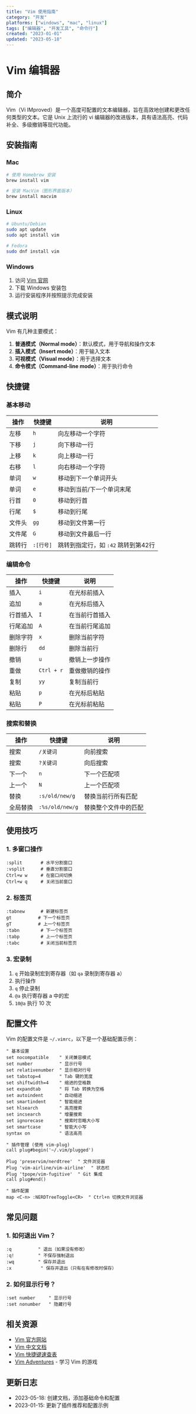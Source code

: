 ```yaml
---
title: "Vim 使用指南"
category: "开发"
platforms: ["windows", "mac", "linux"]
tags: ["编辑器", "开发工具", "命令行"]
created: "2023-01-01"
updated: "2023-05-18"
---
```


# Vim 编辑器

## 简介

Vim（Vi IMproved）是一个高度可配置的文本编辑器，旨在高效地创建和更改任何类型的文本。它是 Unix 上流行的 vi 编辑器的改进版本，具有语法高亮、代码补全、多级撤销等现代功能。

## 安装指南

### Mac

```bash
# 使用 Homebrew 安装
brew install vim

# 安装 MacVim（图形界面版本）
brew install macvim
```

### Linux

```bash
# Ubuntu/Debian
sudo apt update
sudo apt install vim

# Fedora
sudo dnf install vim
```

### Windows

1. 访问 [Vim 官网](https://www.vim.org/download.php)
2. 下载 Windows 安装包
3. 运行安装程序并按照提示完成安装

## 模式说明

Vim 有几种主要模式：

1. **普通模式（Normal mode）**：默认模式，用于导航和操作文本
2. **插入模式（Insert mode）**：用于输入文本
3. **可视模式（Visual mode）**：用于选择文本
4. **命令模式（Command-line mode）**：用于执行命令

## 快捷键

### 基本移动

| 操作 | 快捷键 | 说明 |
|------|--------|------|
| 左移 | `h` | 向左移动一个字符 |
| 下移 | `j` | 向下移动一行 |
| 上移 | `k` | 向上移动一行 |
| 右移 | `l` | 向右移动一个字符 |
| 单词 | `w` | 移动到下一个单词开头 |
| 单词 | `e` | 移动到当前/下一个单词末尾 |
| 行首 | `0` | 移动到行首 |
| 行尾 | `$` | 移动到行尾 |
| 文件头 | `gg` | 移动到文件第一行 |
| 文件尾 | `G` | 移动到文件最后一行 |
| 跳转行 | `:[行号]` | 跳转到指定行，如 `:42` 跳转到第42行 |

### 编辑命令

| 操作 | 快捷键 | 说明 |
|------|--------|------|
| 插入 | `i` | 在光标前插入 |
| 追加 | `a` | 在光标后插入 |
| 行首插入 | `I` | 在当前行首插入 |
| 行尾追加 | `A` | 在当前行尾追加 |
| 删除字符 | `x` | 删除当前字符 |
| 删除行 | `dd` | 删除当前行 |
| 撤销 | `u` | 撤销上一步操作 |
| 重做 | `Ctrl + r` | 重做撤销的操作 |
| 复制 | `yy` | 复制当前行 |
| 粘贴 | `p` | 在光标后粘贴 |
| 粘贴 | `P` | 在光标前粘贴 |

### 搜索和替换

| 操作 | 快捷键 | 说明 |
|------|--------|------|
| 搜索 | `/关键词` | 向前搜索 |
| 搜索 | `?关键词` | 向后搜索 |
| 下一个 | `n` | 下一个匹配项 |
| 上一个 | `N` | 上一个匹配项 |
| 替换 | `:s/old/new/g` | 替换当前行所有匹配 |
| 全局替换 | `:%s/old/new/g` | 替换整个文件中的匹配 |

## 使用技巧

### 1. 多窗口操作

```
:split       # 水平分割窗口
:vsplit      # 垂直分割窗口
Ctrl+w w     # 在窗口间切换
Ctrl+w q     # 关闭当前窗口
```

### 2. 标签页

```
:tabnew      # 新建标签页
gt          # 下一个标签页
gT          # 上一个标签页
:tabn        # 下一个标签页
:tabp        # 上一个标签页
:tabc        # 关闭当前标签页
```

### 3. 宏录制

1. `q` 开始录制宏到寄存器（如 `qa` 录制到寄存器 a）
2. 执行操作
3. `q` 停止录制
4. `@a` 执行寄存器 a 中的宏
5. `10@a` 执行 10 次

## 配置文件

Vim 的配置文件是 `~/.vimrc`，以下是一个基础配置示例：

```vim
" 基本设置
set nocompatible    " 关闭兼容模式
set number          " 显示行号
set relativenumber  " 显示相对行号
set tabstop=4       " Tab 键的宽度
set shiftwidth=4    " 缩进的空格数
set expandtab       " 将 Tab 转换为空格
set autoindent      " 自动缩进
set smartindent     " 智能缩进
set hlsearch        " 高亮搜索
set incsearch       " 增量搜索
set ignorecase      " 搜索时忽略大小写
set smartcase       " 智能大小写
syntax on           " 语法高亮

" 插件管理 (使用 vim-plug)
call plug#begin('~/.vim/plugged')

Plug 'preservim/nerdtree'  " 文件浏览器
Plug 'vim-airline/vim-airline'  " 状态栏
Plug 'tpope/vim-fugitive'  " Git 集成
call plug#end()

" 插件配置
map <C-n> :NERDTreeToggle<CR>  " Ctrl+n 切换文件浏览器
```

## 常见问题

### 1. 如何退出 Vim？

```
:q          " 退出（如果没有修改）
:q!         " 不保存强制退出
:wq         " 保存并退出
:x           " 保存并退出（只有在有修改时保存）
```

### 2. 如何显示行号？

```
:set number     " 显示行号
:set nonumber   " 隐藏行号
```

## 相关资源

- [Vim 官方网站](https://www.vim.org/)
- [Vim 中文文档](https://yianwillis.github.io/vimcdoc/)
- [Vim 快捷键速查表](https://vim.rtorr.com/)
- [Vim Adventures](https://vim-adventures.com/) - 学习 Vim 的游戏

## 更新日志

- 2023-05-18: 创建文档，添加基础命令和配置
- 2023-01-15: 更新了插件推荐和配置示例
